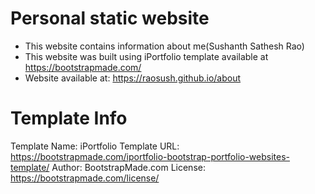 # Personal static website

- This website contains information about me(Sushanth Sathesh Rao)
- This website was built using iPortfolio template available at https://bootstrapmade.com/
- Website available at: https://raosush.github.io/about

# Template Info

Template Name: iPortfolio
Template URL: https://bootstrapmade.com/iportfolio-bootstrap-portfolio-websites-template/
Author: BootstrapMade.com
License: https://bootstrapmade.com/license/
